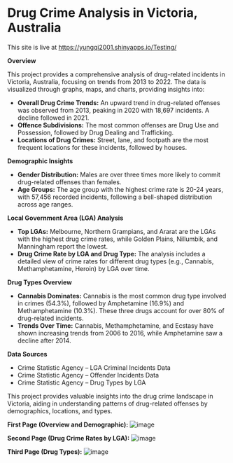 # Drug Crime Analysis in Victoria, Australia
   
This site is live at https://yungqi2001.shinyapps.io/Testing/

**Overview**

This project provides a comprehensive analysis of drug-related incidents in Victoria, Australia, focusing on trends from 2013 to 2022. The data is visualized through graphs, maps, and charts, providing insights into:
* **Overall Drug Crime Trends:** An upward trend in drug-related offenses was observed from 2013, peaking in 2020 with 18,697 incidents. A decline followed in 2021.
* **Offence Subdivisions:** The most common offenses are Drug Use and Possession, followed by Drug Dealing and Trafficking.
* **Locations of Drug Crimes:** Street, lane, and footpath are the most frequent locations for these incidents, followed by houses.

**Demographic Insights**
* **Gender Distribution:** Males are over three times more likely to commit drug-related offenses than females.
* **Age Groups:** The age group with the highest crime rate is 20-24 years, with 57,456 recorded incidents, following a bell-shaped distribution across age ranges.

**Local Government Area (LGA) Analysis**
* **Top LGAs:** Melbourne, Northern Grampians, and Ararat are the LGAs with the highest drug crime rates, while Golden Plains, Nillumbik, and Manningham report the lowest.
* **Drug Crime Rate by LGA and Drug Type:** The analysis includes a detailed view of crime rates for different drug types (e.g., Cannabis, Methamphetamine, Heroin) by LGA over time.

**Drug Types Overview**
* **Cannabis Dominates:** Cannabis is the most common drug type involved in crimes (54.3%), followed by Amphetamine (16.9%) and Methamphetamine (10.3%). These three drugs account for over 80% of drug-related incidents.
* **Trends Over Time:** Cannabis, Methamphetamine, and Ecstasy have shown increasing trends from 2006 to 2016, while Amphetamine saw a decline after 2014.

**Data Sources**
* Crime Statistic Agency – LGA Criminal Incidents Data
* Crime Statistic Agency – Offender Incidents Data
* Crime Statistic Agency – Drug Types by LGA

This project provides valuable insights into the drug crime landscape in Victoria, aiding in understanding patterns of drug-related offenses by demographics, locations, and types.

**First Page (Overview and Demographic):**
![image](https://github.com/user-attachments/assets/1de2886b-4a0a-4b64-9085-c0adf8d76ec8)

**Second Page (Drug Crime Rates by LGA):**
![image](https://github.com/user-attachments/assets/2ebea92a-f8f7-4e85-81ab-cafcec3d0274)

**Third Page (Drug Types):**
![image](https://github.com/user-attachments/assets/9f1d3903-8e30-4e57-942b-d037de0b9018)
